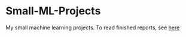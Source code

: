 # Small-ML-Projects
My small machine learning projects.
To read finished reports, see [here](https://github.com/shangli123/Small-ML-Projects/tree/master/FINISHED%20REPORT)
